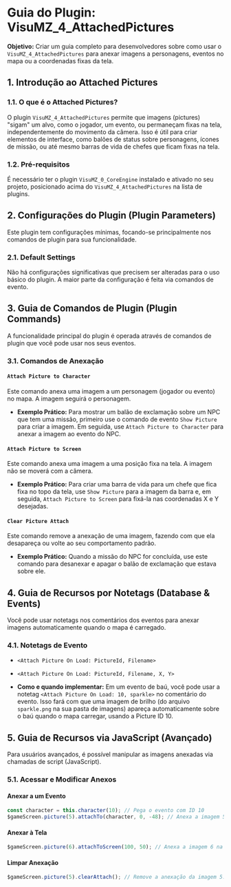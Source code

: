 # Guia do Plugin: VisuMZ_4_AttachedPictures

**Objetivo:** Criar um guia completo para desenvolvedores sobre como usar o `VisuMZ_4_AttachedPictures` para anexar imagens a personagens, eventos no mapa ou a coordenadas fixas da tela.

## 1. Introdução ao Attached Pictures

### 1.1. O que é o Attached Pictures?

O plugin `VisuMZ_4_AttachedPictures` permite que imagens (pictures) "sigam" um alvo, como o jogador, um evento, ou permaneçam fixas na tela, independentemente do movimento da câmera. Isso é útil para criar elementos de interface, como balões de status sobre personagens, ícones de missão, ou até mesmo barras de vida de chefes que ficam fixas na tela.

### 1.2. Pré-requisitos

É necessário ter o plugin `VisuMZ_0_CoreEngine` instalado e ativado no seu projeto, posicionado acima do `VisuMZ_4_AttachedPictures` na lista de plugins.

## 2. Configurações do Plugin (Plugin Parameters)

Este plugin tem configurações mínimas, focando-se principalmente nos comandos de plugin para sua funcionalidade.

### 2.1. Default Settings

Não há configurações significativas que precisem ser alteradas para o uso básico do plugin. A maior parte da configuração é feita via comandos de evento.

## 3. Guia de Comandos de Plugin (Plugin Commands)

A funcionalidade principal do plugin é operada através de comandos de plugin que você pode usar nos seus eventos.

### 3.1. Comandos de Anexação

#### `Attach Picture to Character`

Este comando anexa uma imagem a um personagem (jogador ou evento) no mapa. A imagem seguirá o personagem.

- **Exemplo Prático:** Para mostrar um balão de exclamação sobre um NPC que tem uma missão, primeiro use o comando de evento `Show Picture` para criar a imagem. Em seguida, use `Attach Picture to Character` para anexar a imagem ao evento do NPC.

#### `Attach Picture to Screen`

Este comando anexa uma imagem a uma posição fixa na tela. A imagem não se moverá com a câmera.

- **Exemplo Prático:** Para criar uma barra de vida para um chefe que fica fixa no topo da tela, use `Show Picture` para a imagem da barra e, em seguida, `Attach Picture to Screen` para fixá-la nas coordenadas X e Y desejadas.

#### `Clear Picture Attach`

Este comando remove a anexação de uma imagem, fazendo com que ela desapareça ou volte ao seu comportamento padrão.

- **Exemplo Prático:** Quando a missão do NPC for concluída, use este comando para desanexar e apagar o balão de exclamação que estava sobre ele.

## 4. Guia de Recursos por Notetags (Database & Events)

Você pode usar notetags nos comentários dos eventos para anexar imagens automaticamente quando o mapa é carregado.

### 4.1. Notetags de Evento

- `<Attach Picture On Load: PictureId, Filename>`
- `<Attach Picture On Load: PictureId, Filename, X, Y>`

- **Como e quando implementar:** Em um evento de baú, você pode usar a notetag `<Attach Picture On Load: 10, sparkle>` no comentário do evento. Isso fará com que uma imagem de brilho (do arquivo `sparkle.png` na sua pasta de imagens) apareça automaticamente sobre o baú quando o mapa carregar, usando a Picture ID 10.

## 5. Guia de Recursos via JavaScript (Avançado)

Para usuários avançados, é possível manipular as imagens anexadas via chamadas de script (JavaScript).

### 5.1. Acessar e Modificar Anexos

#### Anexar a um Evento

```javascript
const character = this.character(10); // Pega o evento com ID 10
$gameScreen.picture(5).attachTo(character, 0, -48); // Anexa a imagem 5 sobre a cabeça do evento.
```

#### Anexar à Tela

```javascript
$gameScreen.picture(6).attachToScreen(100, 50); // Anexa a imagem 6 na posição (100, 50) da tela.
```

#### Limpar Anexação

```javascript
$gameScreen.picture(5).clearAttach(); // Remove a anexação da imagem 5.
```
